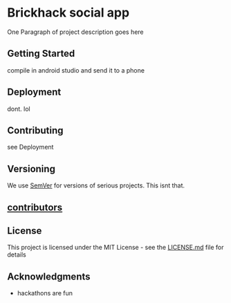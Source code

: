 # Brickhack social app

One Paragraph of project description goes here

## Getting Started

compile in android studio and send it to a phone


## Deployment

dont. lol

## Contributing

see Deployment

## Versioning

We use [SemVer](http://semver.org/) for versions of serious projects. This isnt that.

## [contributors](https://github.com/your/project/contributors)

## License

This project is licensed under the MIT License - see the [LICENSE.md](LICENSE.md) file for details

## Acknowledgments

* hackathons are fun
